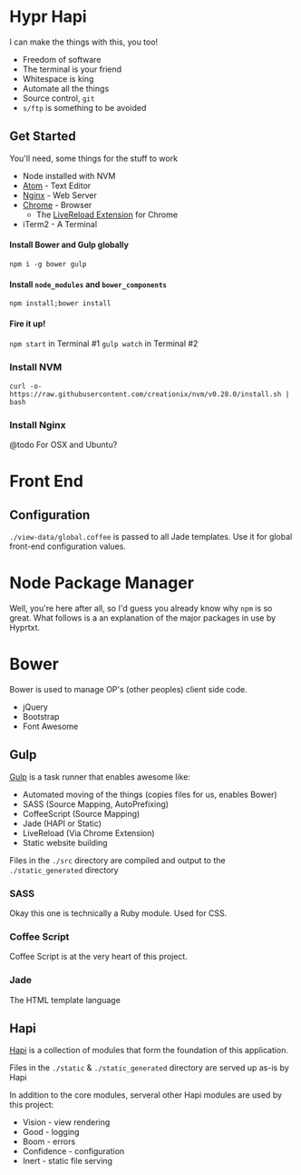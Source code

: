 # Hypr Hapi

I can make the things with this, you too!

* Freedom of software
* The terminal is your friend
* Whitespace is king
* Automate all the things
* Source control, `git`
* `s/ftp` is something to be avoided

## Get Started

You'll need, some things for the stuff to work

* Node installed with NVM
* [Atom](https://atom.io/) - Text Editor
* [Nginx](https://www.nginx.com/) - Web Server
* [Chrome](https://www.google.com/chrome/) - Browser
  * The [LiveReload Extension](https://chrome.google.com/webstore/detail/livereload/jnihajbhpnppcggbcgedagnkighmdlei?hl=en) for Chrome
* iTerm2 - A Terminal

#### Install Bower and Gulp globally

`npm i -g bower gulp`

#### Install `node_modules` and `bower_components`

`npm install;bower install`

#### Fire it up!

`npm start` in Terminal #1
`gulp watch` in Terminal #2

### Install NVM

`curl -o- https://raw.githubusercontent.com/creationix/nvm/v0.28.0/install.sh | bash`

### Install Nginx

@todo For OSX and Ubuntu?

# Front End

## Configuration

`./view-data/global.coffee` is passed to all Jade templates. Use it for global front-end configuration values.

# Node Package Manager

Well, you're here after all, so I'd guess you already know why `npm` is so great. What follows is a an explanation of the major packages in use by Hyprtxt.

# Bower

Bower is used to manage OP's (other peoples) client side code.

* jQuery
* Bootstrap
* Font Awesome

## Gulp

[Gulp](http://gulpjs.com/) is a task runner that enables awesome like:

* Automated moving of the things (copies files for us, enables Bower)
* SASS (Source Mapping, AutoPrefixing)
* CoffeeScript (Source Mapping)
* Jade (HAPI or Static)
* LiveReload (Via Chrome Extension)
* Static website building

Files in the `./src` directory are compiled and output to the `./static_generated` directory

### SASS

Okay this one is technically a Ruby module. Used for CSS.

### Coffee Script

Coffee Script is at the very heart of this project.

### Jade

The HTML template language

## Hapi

[Hapi](http://hapijs.com/) is a collection of modules that form the foundation of this application.

Files in the `./static` & `./static_generated` directory are served up as-is by Hapi

In addition to the core modules, serveral other Hapi modules are used by this project:

* Vision - view rendering
* Good - logging
* Boom - errors
* Confidence - configuration
* Inert - static file serving

